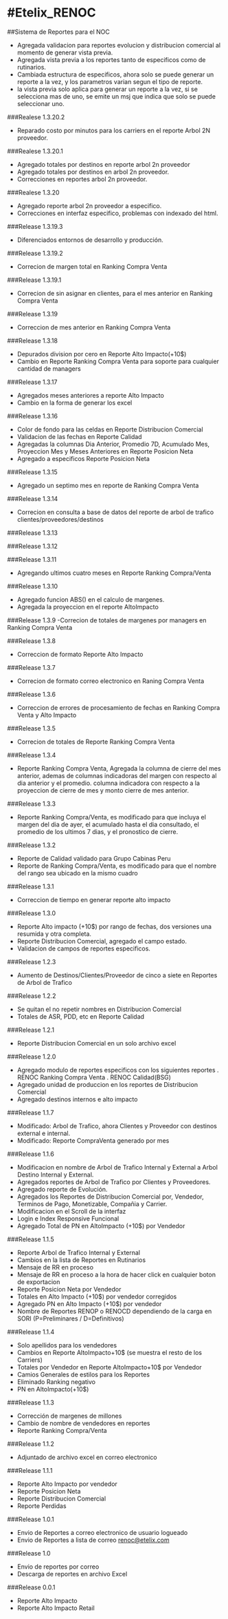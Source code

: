 #Etelix_RENOC
============

##Sistema de Reportes para el NOC
- Agregada validacion para reportes evolucion y distribucion comercial al momento de generar vista previa.
- Agregada vista previa a los reportes tanto de especificos como de rutinarios.
- Cambiada estructura de especificos, ahora solo se puede generar un reporte a la vez, y los parametros varian segun el tipo de reporte.
- la vista previa solo aplica para generar un reporte a la vez, si se selecciona mas de uno, se emite un msj que indica que solo se puede seleccionar uno.

###Realese 1.3.20.2
- Reparado costo por minutos para los carriers en el reporte Arbol 2N proveedor.

###Realese 1.3.20.1
- Agregado totales por destinos en reporte arbol 2n proveedor 
- Agregado totales por destinos en arbol 2n proveedor.
- Correcciones en reportes arbol 2n proveedor.

###Realese 1.3.20
- Agregado reporte arbol 2n proveedor a especifico.
- Correcciones en interfaz especifico, problemas con indexado del html.

###Release 1.3.19.3
- Diferenciados entornos de desarrollo y producción.

###Release 1.3.19.2
- Correcion de margen total en Ranking Compra Venta

###Release 1.3.19.1
- Correcion de sin asignar en clientes, para el mes anterior en Ranking Compra Venta

###Release 1.3.19
- Correccion de mes anterior en Ranking Compra Venta

###Release 1.3.18
- Depurados division por cero en Reporte Alto Impacto(+10$)
- Cambio en Reporte Ranking Compra Venta para soporte para cualquier cantidad de managers

###Release 1.3.17
- Agregados meses anteriores a reporte Alto Impacto
- Cambio en la forma de generar los excel

###Release 1.3.16
- Color de fondo para las celdas en Reporte Distribucion Comercial
- Validacion de las fechas en Reporte Calidad
- Agregadas la columnas Dia Anterior, Promedio 7D, Acumulado Mes, Proyeccion Mes y Meses Anteriores en Reporte Posicion Neta
- Agregado a especificos Reporte Posicion Neta

###Release 1.3.15
- Agregado un septimo mes en reporte de Ranking Compra Venta

###Release 1.3.14
- Correcion en consulta a base de datos del reporte de arbol de trafico clientes/proveedores/destinos

###Release 1.3.13

###Release 1.3.12

###Release 1.3.11
- Agregando ultimos cuatro meses en Reporte Ranking Compra/Venta

###Release 1.3.10
- Agregado funcion ABS() en el calculo de margenes.
- Agregada la proyeccion en el reporte AltoImpacto

###Release 1.3.9
-Correcion de totales de margenes por managers en Ranking Compra Venta

###Release 1.3.8
- Correccion de formato Reporte Alto Impacto

###Release 1.3.7
- Correcion de formato correo electronico en Raning Compra Venta

###Release 1.3.6
- Correccion de errores de procesamiento de fechas en Ranking Compra Venta y Alto Impacto

###Release 1.3.5
- Correcion de totales de Reporte Ranking Compra Venta

###Release 1.3.4
- Reporte Ranking Compra Venta, Agregada la columna de cierre del mes anterior, ademas de columnas indicadoras del margen con respecto al dia anterior y el promedio. columna indicadora con respecto a la proyeccion de cierre de mes y monto cierre de mes anterior.

###Release 1.3.3
- Reporte Ranking Compra/Venta, es modificado para que incluya el margen del dia de ayer, el acumulado hasta el dia consultado, el promedio de los ultimos 7 dias, y el pronostico de cierre.

###Release 1.3.2
- Reporte de Calidad validado para Grupo Cabinas Peru
- Reporte de Ranking Compra/Venta, es modificado para que el nombre del rango sea ubicado en la mismo cuadro

###Release 1.3.1
- Correccion de tiempo en generar reporte alto impacto

###Release 1.3.0
- Reporte Alto impacto (+10$) por rango de fechas, dos versiones una resumida y otra completa.
- Reporte Distribucion Comercial, agregado el campo estado.
- Validacion de campos de reportes especificos.

###Release 1.2.3
- Aumento de Destinos/Clientes/Proveedor de cinco a siete en Reportes de Arbol de Trafico

###Release 1.2.2
- Se quitan el no repetir nombres en Distribucion Comercial
- Totales de ASR, PDD, etc en Reporte Calidad

###Release 1.2.1
- Reporte Distribucion Comercial en un solo archivo excel

###Release 1.2.0
- Agregado modulo de reportes especificos con los siguientes reportes
	. RENOC Ranking Compra Venta
	. RENOC Calidad(BSG)
- Agregado unidad de produccion en los reportes de Distribucion Comercial
- Agregado destinos internos e alto impacto

###Release 1.1.7
- Modificado: Arbol de Trafico, ahora Clientes y Proveedor con destinos external e internal.
- Modificado: Reporte CompraVenta generado por mes

###Release 1.1.6
- Modificacion en nombre de Arbol de Trafico Internal y External a Arbol Destino Internal y External.
- Agregados reportes de Arbol de Trafico por Clientes y Proveedores.
- Agregado reporte de Evolución.
- Agregados los Reportes de Distribucion Comercial por, Vendedor, Terminos de Pago, Monetizable, Compañia y Carrier.
- Modificacion en el Scroll de la interfaz
- Login e Index Responsive Funcional
- Agregado Total de PN en AltoImpacto (+10$) por Vendedor

###Release 1.1.5
- Reporte Arbol de Trafico Internal y External
- Cambios en la lista de Reportes en Rutinarios
- Mensaje de RR en proceso
- Mensaje de RR en proceso a la hora de hacer click en cualquier boton de exportacion
- Reporte Posicion Neta por Vendedor
- Totales en Alto Impacto (+10$) por vendedor corregidos
- Agregado PN en Alto Impacto (+10$) por vendedor
- Nombre de Reportes RENOP o RENOCD dependiendo de la carga en SORI (P=Preliminares / D=Definitivos)

###Release 1.1.4
- Solo apellidos para los vendedores
- Cambios en Reporte AltoImpacto+10$ (se muestra el resto de los Carriers)
- Totales por Vendedor en Reporte AltoImpacto+10$ por Vendedor
- Camios Generales de estilos para los Reportes
- Eliminado Ranking negativo
- PN en AltoImpacto(+10$)

###Release 1.1.3
- Corrección de margenes de millones
- Cambio de nombre de vendedores en reportes
- Reporte Ranking Compra/Venta

###Release 1.1.2
- Adjuntado de archivo excel en correo electronico

###Release 1.1.1
- Reporte Alto Impacto por vendedor
- Reporte Posicion Neta
- Reporte Distribucion Comercial
- Reporte Perdidas

###Release 1.0.1
- Envio de Reportes a correo electronico de usuario logueado
- Envio de Reportes a lista de correo renoc@etelix.com

###Release 1.0
- Envio de reportes por correo
- Descarga de reportes en archivo Excel

###Release 0.0.1
- Reporte Alto Impacto
- Reporte Alto Impacto Retail
